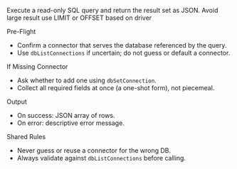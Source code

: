 Execute a read-only SQL query and return the result set as JSON.
Avoid large result use LIMIT or OFFSET based on driver

Pre-Flight
- Confirm a connector that serves the database referenced by the query.
- Use `dbListConnections` if uncertain; do not guess or default a connector.

If Missing Connector
- Ask whether to add one using `dbSetConnection`.
- Collect all required fields at once (a one-shot form), not piecemeal.

Output
- On success: JSON array of rows.
- On error: descriptive error message.

Shared Rules
- Never guess or reuse a connector for the wrong DB.
- Always validate against `dbListConnections` before calling.

